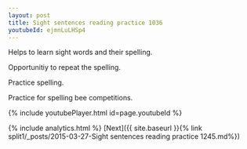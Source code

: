 ```yaml
---
layout: post
title: Sight sentences reading practice 1036
youtubeId: ejmnLuLHSp4
---
```

 
 
Helps to learn sight words and their spelling.

Opportunitiy to repeat the spelling. 

Practice spelling. 
 
Practice for spelling bee competitions. 
 
{% include youtubePlayer.html id=page.youtubeId %}
 
 
{% include analytics.html %} 
[Next]({{ site.baseurl }}{% link  split1/_posts/2015-03-27-Sight sentences reading practice 1245.md%})
 
